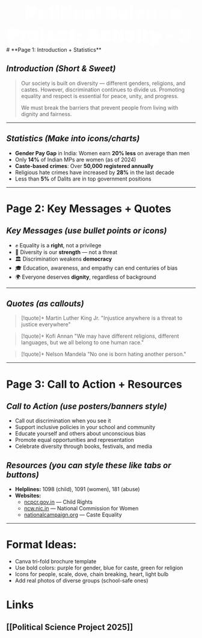 <div style = "text-align: center;"><span style = "animation: fadeInUp 0.7s ease-in-out; font-weight: bold;"><span style="text-shadow: 0 0 13px rgb(255,255,255), 0 0 2px rgb(255,255,255); font-size: 50; font-weight: 1000; padding: 3px; padding-right: 10px; padding-left: 10px; border-radius: 7px; color: rgb(255,255,255);">Political Science Project: Activity - 3</span></span></div>
# **Page 1: Introduction + Statistics**

## _Introduction (Short & Sweet)_

> Our society is built on diversity — different genders, religions, and castes. However, discrimination continues to divide us. Promoting equality and respect is essential for peace, unity, and progress.
> 
> We must break the barriers that prevent people from living with dignity and fairness.
---
## _Statistics (Make into icons/charts)_

- **Gender Pay Gap** in India: Women earn **20% less** on average than men
- Only **14%** of Indian MPs are women (as of 2024)
- **Caste-based crimes**: Over **50,000 registered annually**
- Religious hate crimes have increased by **28%** in the last decade
- Less than **5%** of Dalits are in top government positions

---

# **Page 2: Key Messages + Quotes**

## _Key Messages (use bullet points or icons)_

- ✊ Equality is a **right**, not a privilege
- 🤝 Diversity is our **strength** — not a threat
- 🏛️ Discrimination weakens **democracy**
- 🎓 Education, awareness, and empathy can end centuries of bias
- 🌍 Everyone deserves **dignity**, regardless of background
---
## _Quotes (as callouts)_


> [!quote]+ Martin Luther King Jr.
> "Injustice anywhere is a threat to justice everywhere"

> [!quote]+ Kofi Annan
> "We may have different religions, different languages, but we all belong to one human race."

> [!quote]+ Nelson Mandela
> "No one is born hating another person."

---

# **Page 3: Call to Action + Resources**

## _Call to Action (use posters/banners style)_

- Call out discrimination when you see it
- Support inclusive policies in your school and community
- Educate yourself and others about unconscious bias
- Promote equal opportunities and representation
- Celebrate diversity through books, festivals, and media

## _Resources (you can style these like tabs or buttons)_

- **Helplines:** 1098 (child), 1091 (women), 181 (abuse)
- **Websites:**
    - [ncpcr.gov.in](https://ncpcr.gov.in/) — Child Rights
    - [ncw.nic.in](http://ncw.nic.in) — National Commission for Women
    - [nationalcampaign.org](https://nationalcampaign.org/) — Caste Equality

---

# Format Ideas:

- Canva tri-fold brochure template
- Use bold colors: purple for gender, blue for caste, green for religion
- Icons for people, scale, dove, chain breaking, heart, light bulb
- Add real photos of diverse groups (school-safe ones)
# Links
## [[Political Science Project 2025]]